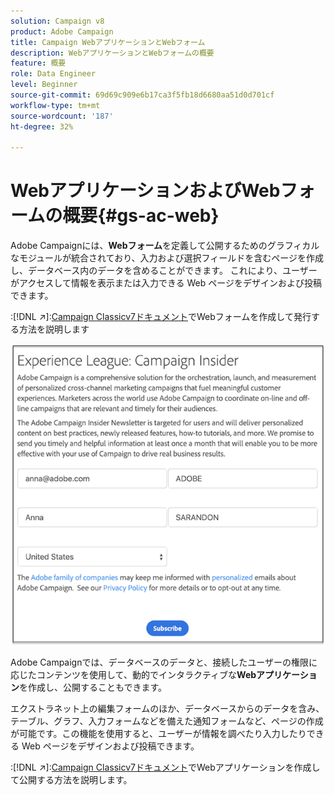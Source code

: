 ```yaml
---
solution: Campaign v8
product: Adobe Campaign
title: Campaign WebアプリケーションとWebフォーム
description: WebアプリケーションとWebフォームの概要
feature: 概要
role: Data Engineer
level: Beginner
source-git-commit: 69d69c909e6b17ca3f5fb18d6680aa51d0d701cf
workflow-type: tm+mt
source-wordcount: '187'
ht-degree: 32%

---
```


# WebアプリケーションおよびWebフォームの概要{#gs-ac-web}

Adobe Campaignには、**Webフォーム**&#x200B;を定義して公開するためのグラフィカルなモジュールが統合されており、入力および選択フィールドを含むページを作成し、データベース内のデータを含めることができます。 これにより、ユーザーがアクセスして情報を表示または入力できる Web ページをデザインおよび投稿できます。

:[!DNL :arrow_upper_right:]:[Campaign Classicv7ドキュメント](https://experienceleague.corp.adobe.com/docs/campaign-classic/using/designing-content/web-forms/about-web-forms.html?lang=en#designing-content)でWebフォームを作成して発行する方法を説明します

![](assets/sample.png)

Adobe Campaignでは、データベースのデータと、接続したユーザーの権限に応じたコンテンツを使用して、動的でインタラクティブな&#x200B;**Webアプリケーション**&#x200B;を作成し、公開することもできます。

エクストラネット上の編集フォームのほか、データベースからのデータを含み、テーブル、グラフ、入力フォームなどを備えた通知フォームなど、ページの作成が可能です。この機能を使用すると、ユーザーが情報を調べたり入力したりできる Web ページをデザインおよび投稿できます。

:[!DNL :arrow_upper_right:]:[Campaign Classicv7ドキュメント](https://experienceleague.corp.adobe.com/docs/campaign-classic/using/designing-content/web-applications/about-web-applications.html?lang=en#designing-content)でWebアプリケーションを作成して公開する方法を説明します。
